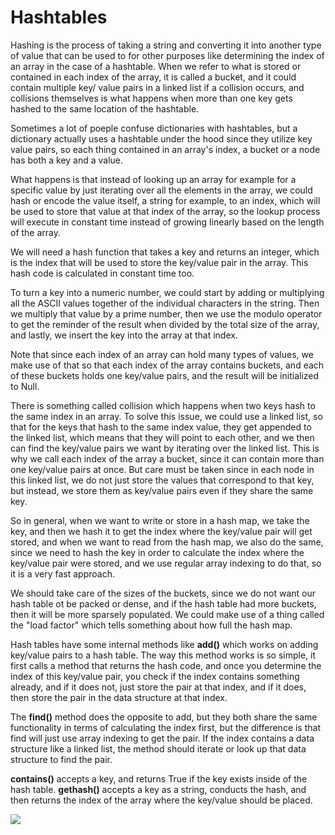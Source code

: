 # Hashtables

Hashing is the process of taking a string and converting it into another type of value that can be used to for other purposes like determining the index of an array in the case of a hashtable. When we refer to what is stored or contained in each index of the array, it is called a bucket, and it could contain multiple key/ value pairs in a linked list if a collision occurs, and collisions themselves is what happens when more than one key gets hashed to the same location of the hashtable.

Sometimes a lot of poeple confuse dictionaries with hashtables, but a dictionary actually uses a hashtable under the hood since they utilize key value pairs, so each thing contained in an array's index, a bucket or a node has both a key and a value.

What happens is that instead of looking up an array for example for a specific value by just iterating over all the elements in the array, we could hash or encode the value itself, a string for example, to an index, which will be used to store that value at that index of the array, so the lookup process will execute in constant time instead of growing linearly based on the length of the array.

We will need a hash function that takes a key and returns an integer, which is the index that will be used to store the key/value pair in the array. This hash code is calculated in constant time too.

To turn a key into a numeric number, we could start by adding or multiplying all the ASCII values together of the individual characters in the string. Then we multiply that value by a prime number, then we use the modulo operator to get the reminder of the result when divided by the total size of the array, and lastly, we insert the key into the array at that index.

Note that since each index of an array can hold many types of values, we make use of that so that each index of the array contains buckets, and each of these buckets holds one key/value pairs, and the result will be initialized to Null.

There is something called collision which happens when two keys hash to the same index in an array. To solve this issue, we could use a linked list, so that for the keys that hash to the same index value, they get appended to the linked list, which means that they will point to each other, and we then can find the key/value pairs we want by iterating over the linked list. This is why we call each index of the array a bucket, since it can contain more than one key/value pairs at once. But care must be taken since in each node in this linked list, we do not just store the values that correspond to that key, but instead, we store them as key/value pairs even if they share the same key.

So in general, when we want to write or store in a hash map, we take the key, and then we hash it to get the index where the key/value pair will get stored, and when we want to read from the hash map, we also do the same, since we need to hash the key in order to calculate the index where the key/value pair were stored, and we use regular array indexing to do that, so it is a very fast approach.

We should take care of the sizes of the buckets, since we do not want our hash table ot be packed or dense, and if the hash table had more buckets, then it will be more sparsely populated. We could make use of a thing called the "load factor" which tells something about how full the hash map.

Hash tables have some internal methods like **add()** which works on adding key/value pairs to a hash table. The way this method works is so simple, it first calls a method that returns the hash code, and once you determine the index of this key/value pair, you check if the index contains something already, and if it does not, just store the pair at that index, and if it does, then store the pair in the data structure at that index.

The **find()** method does the opposite to add, but they both share the same functionality in terms of calculating the index first, but the difference is that find will just use array indexing to get the pair. If the index contains a data structure like a linked list, the method should iterate or look up that data structure to find the pair.

**contains()** accepts a key, and returns True if the key exists inside of the hash table. **gethash()** accepts a key as a string, conducts the hash, and then returns the index of the array where the key/value should be placed.

![](https://he-s3.s3.amazonaws.com/media/uploads/0e2c706.png)